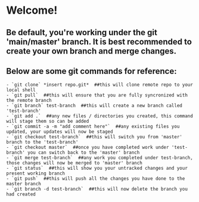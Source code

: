 # Welcome!

## Be default, you're working under the git 'main/master' branch. It is best recommended to create your own branch and merge changes.

## Below are some git commands for reference:

```
- `git clone` *insert repo.git*  ##this will clone remote repo to your local shell  
- `git pull`  ##this will ensure that you are fully syncronized with the remote branch   
- `git branch` test-branch  ##this will create a new branch called 'test-branch'  
- `git add .`  ##any new files / directories you created, this command will stage them so can be added  
- `git commit -a -m "add comment here"`  ##any existing files you updated, your updates will now be staged  
- `git checkout test-branch`  ##this will switch you from 'master' branch to the 'test-branch'  
- `git checkout master`  ##once you have completed work under 'test-branch' you can switch back to the 'master' branch  
- `git merge test-branch`  ##any work you completed under test-branch, those changes will now be merged to 'master' branch  
- `git status`  ##this will show you your untracked changes and your present working branch  
- `git push`  ##this will push all the changes you have done to the master branch  
- `git branch -d test-branch`  ##this will now delete the branch you had created
 

```
